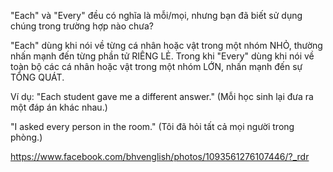 

"Each" và "Every" đều có nghĩa là mỗi/mọi, nhưng bạn đã biết sử dụng chúng trong trường hợp nào chưa?

"Each" dùng khi nói về từng cá nhân hoặc vật trong một nhóm NHỎ, thường nhấn mạnh đến từng phần tử RIÊNG LẺ.
Trong khi "Every" dùng khi nói về toàn bộ các cá nhân hoặc vật trong một nhóm LỚN, nhấn mạnh đến sự TỔNG QUÁT.

Ví dụ:
"Each student gave me a different answer."
(Mỗi học sinh lại đưa ra một đáp án khác nhau.)

"I asked every person in the room."
(Tôi đã hỏi tất cả mọi người trong phòng.)

https://www.facebook.com/bhvenglish/photos/1093561276107446/?_rdr
